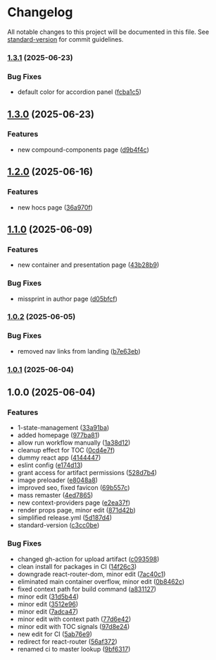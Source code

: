 # Changelog

All notable changes to this project will be documented in this file. See [standard-version](https://github.com/conventional-changelog/standard-version) for commit guidelines.

### [1.3.1](https://github.com/Ilya758/react-design-patterns/compare/v1.3.0...v1.3.1) (2025-06-23)


### Bug Fixes

* default color for accordion panel ([fcba1c5](https://github.com/Ilya758/react-design-patterns/commit/fcba1c5ac6c0630d226aead51410bd93246a751d))

## [1.3.0](https://github.com/Ilya758/react-design-patterns/compare/v1.2.0...v1.3.0) (2025-06-23)


### Features

* new compound-components page ([d9b4f4c](https://github.com/Ilya758/react-design-patterns/commit/d9b4f4cef4ea3c9349c93c7829004cd480a6e5c3))

## [1.2.0](https://github.com/Ilya758/react-design-patterns/compare/v1.1.0...v1.2.0) (2025-06-16)


### Features

* new hocs page ([36a970f](https://github.com/Ilya758/react-design-patterns/commit/36a970f826db3194173a2d859f0807115effb13d))

## [1.1.0](https://github.com/Ilya758/react-design-patterns/compare/v1.0.2...v1.1.0) (2025-06-09)


### Features

* new container and presentation page ([43b28b9](https://github.com/Ilya758/react-design-patterns/commit/43b28b9fec84f1c9da0521729e135b30f0e94e06))


### Bug Fixes

* missprint in author page ([d05bfcf](https://github.com/Ilya758/react-design-patterns/commit/d05bfcfd5657cff573b187066fbb6e0f74541f8d))

### [1.0.2](https://github.com/Ilya758/react-design-patterns/compare/v1.0.1...v1.0.2) (2025-06-05)


### Bug Fixes

* removed nav links from landing ([b7e63eb](https://github.com/Ilya758/react-design-patterns/commit/b7e63eb443425621da7506384002b0981b14bab4))

### [1.0.1](https://github.com/Ilya758/react-design-patterns/compare/v1.0.0...v1.0.1) (2025-06-04)

## 1.0.0 (2025-06-04)


### Features

* 1-state-management ([33a91ba](https://github.com/Ilya758/react-design-patterns/commit/33a91ba15a00dec4d317d4ebca2cd1dcfdde9ab2))
* added homepage ([977ba81](https://github.com/Ilya758/react-design-patterns/commit/977ba81c4289bf9729eff13ffd22af14bbe8d4e5))
* allow run workflow manually ([1a38d12](https://github.com/Ilya758/react-design-patterns/commit/1a38d120fb6651739bbb441b1a947827cdcee6aa))
* cleanup effect for TOC ([0cd4e7f](https://github.com/Ilya758/react-design-patterns/commit/0cd4e7fb286fea31c68ecd8948661d5eb2c2bfb0))
* dummy react app ([4144447](https://github.com/Ilya758/react-design-patterns/commit/4144447a359dcb794de67a2fe12cb9f16a6125ba))
* eslint config ([e174d13](https://github.com/Ilya758/react-design-patterns/commit/e174d1304d2cf3cc1cc65fb7efd428c7326ca03b))
* grant access for artifact permissions ([528d7b4](https://github.com/Ilya758/react-design-patterns/commit/528d7b470e6bab3fb95fe8f3f9d516299a984468))
* image preloader ([e8048a8](https://github.com/Ilya758/react-design-patterns/commit/e8048a87f5f6bf12e6efdff7c93e1e26d7e5a6f1))
* improved seo, fixed favicon ([69b557c](https://github.com/Ilya758/react-design-patterns/commit/69b557cac4bd64c6a2322c48c059b406cf8e2709))
* mass remaster ([4ed7865](https://github.com/Ilya758/react-design-patterns/commit/4ed7865f982f6721b00b7c7519705b85338661a9))
* new context-providers page ([e2ea37f](https://github.com/Ilya758/react-design-patterns/commit/e2ea37fcae1d85c2e1de89b2040c2a9cadb49b31))
* render props page, minor edit ([871d42b](https://github.com/Ilya758/react-design-patterns/commit/871d42b362e413ad0fd282bb092166a1c9f750d7))
* simplified release.yml ([5d187d4](https://github.com/Ilya758/react-design-patterns/commit/5d187d46ce049943e55935d7dd3b091dc9acf3e0))
* standard-version ([c3cc0be](https://github.com/Ilya758/react-design-patterns/commit/c3cc0be519d0e07b9e793e7f085895516c73d17a))


### Bug Fixes

* changed gh-action for upload artifact ([c093598](https://github.com/Ilya758/react-design-patterns/commit/c09359823ede2ab47faf894dafeedf4c711604ba))
* clean install for packages in CI ([14f26c3](https://github.com/Ilya758/react-design-patterns/commit/14f26c39c2d60e617243bdb210aa2d5158576023))
* downgrade react-router-dom, minor edit ([7ac40c1](https://github.com/Ilya758/react-design-patterns/commit/7ac40c1b69cc8575b6317da6b03cdafc03d0a98b))
* eliminated main container overflow, minor edit ([0b8462c](https://github.com/Ilya758/react-design-patterns/commit/0b8462c2cc3a72aae1eaa743c08600a03454d31c))
* fixed context path for build command ([a831127](https://github.com/Ilya758/react-design-patterns/commit/a8311270539ec8cea31f5d78145e35a43e3bdcc7))
* minor edit ([31d5b44](https://github.com/Ilya758/react-design-patterns/commit/31d5b446b36cba848cc7f1c01319b31330edd7ef))
* minor edit ([3512e96](https://github.com/Ilya758/react-design-patterns/commit/3512e968884a3703a583e0759ccca3c13a267c22))
* minor edit ([7adca47](https://github.com/Ilya758/react-design-patterns/commit/7adca477378f8331f952a6a7b171f3b7f41df239))
* minor edit with context path ([77d6e42](https://github.com/Ilya758/react-design-patterns/commit/77d6e4286233fdc3034fb5e1449804fad0f33495))
* minor edit with TOC signals ([97d8e24](https://github.com/Ilya758/react-design-patterns/commit/97d8e24fff1ac729d4c8e31db86940c958db4974))
* new edit for CI ([5ab76e9](https://github.com/Ilya758/react-design-patterns/commit/5ab76e950c1bbebd42505cdf81653606a5ebec72))
* redirect for react-router ([56af372](https://github.com/Ilya758/react-design-patterns/commit/56af372565080118e713b1531084419639505a5c))
* renamed ci to master lookup ([9bf6317](https://github.com/Ilya758/react-design-patterns/commit/9bf6317ed3968cd5591114c52bc03e604a65d342))
